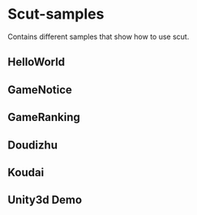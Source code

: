 Scut-samples
============

Contains different samples that show how to use scut.

HelloWorld
----------


GameNotice
----------


GameRanking
----------


Doudizhu
----------


Koudai
----------


Unity3d Demo
------------
